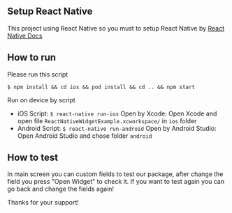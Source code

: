 ## Setup React Native

This project using React Native so you must to setup React Native by [React Native Docs](https://reactnative.dev/docs/environment-setup)

## How to run

Please run this script

`$ npm install && cd ios && pod install && cd .. && npm start`

Run on device by script
- iOS
Script: `$ react-native run-ios`
Open by Xcode: Open Xcode and open file `ReactNativeWidgetExample.xcworkspace/` in `ios` folder
- Android 
Script: `$ react-native run-android`
Open by Android Studio: Open Android Studio and chose folder `android`

## How to test
In main screen you can custom fields to test our package, after change the field you press "Open Widget" to check it.
If you want to test again you can go back and change the fields again!

Thanks for your support!